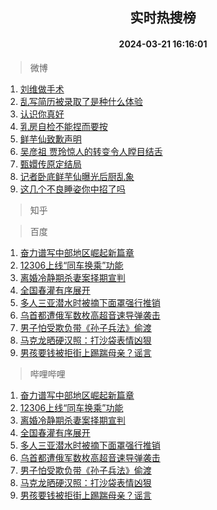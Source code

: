 <div align="center"><h2>实时热搜榜</h2><h4>2024-03-21 16:16:01</h4></div>

> 微博  

1. [刘维做手术](https://s.weibo.com/weibo?q=%23%E5%88%98%E7%BB%B4%E5%81%9A%E6%89%8B%E6%9C%AF%23&t=31&band_rank=1&Refer=top)<br />
2. [乱写简历被录取了是种什么体验](https://s.weibo.com/weibo?q=%23%E4%B9%B1%E5%86%99%E7%AE%80%E5%8E%86%E8%A2%AB%E5%BD%95%E5%8F%96%E4%BA%86%E6%98%AF%E7%A7%8D%E4%BB%80%E4%B9%88%E4%BD%93%E9%AA%8C%23&t=31&band_rank=2&Refer=top)<br />
3. [认识你真好](https://s.weibo.com/weibo?q=%23%E8%AE%A4%E8%AF%86%E4%BD%A0%E7%9C%9F%E5%A5%BD%23&t=31&band_rank=3&Refer=top)<br />
4. [乳房自检不能捏而要按](https://s.weibo.com/weibo?q=%23%E4%B9%B3%E6%88%BF%E8%87%AA%E6%A3%80%E4%B8%8D%E8%83%BD%E6%8D%8F%E8%80%8C%E8%A6%81%E6%8C%89%23&t=31&band_rank=4&Refer=top)<br />
5. [鲜芋仙致歉声明](https://s.weibo.com/weibo?q=%23%E9%B2%9C%E8%8A%8B%E4%BB%99%E8%87%B4%E6%AD%89%E5%A3%B0%E6%98%8E%23&t=31&band_rank=5&Refer=top)<br />
6. [吴彦祖 贾玲惊人的转变令人瞠目结舌](https://s.weibo.com/weibo?q=%E5%90%B4%E5%BD%A6%E7%A5%96%20%E8%B4%BE%E7%8E%B2%E6%83%8A%E4%BA%BA%E7%9A%84%E8%BD%AC%E5%8F%98%E4%BB%A4%E4%BA%BA%E7%9E%A0%E7%9B%AE%E7%BB%93%E8%88%8C&t=31&band_rank=6&Refer=top)<br />
7. [甄嬛传原定结局](https://s.weibo.com/weibo?q=%E7%94%84%E5%AC%9B%E4%BC%A0%E5%8E%9F%E5%AE%9A%E7%BB%93%E5%B1%80&t=31&band_rank=7&Refer=top)<br />
8. [记者卧底鲜芋仙曝光后厨乱象](https://s.weibo.com/weibo?q=%23%E8%AE%B0%E8%80%85%E5%8D%A7%E5%BA%95%E9%B2%9C%E8%8A%8B%E4%BB%99%E6%9B%9D%E5%85%89%E5%90%8E%E5%8E%A8%E4%B9%B1%E8%B1%A1%23&t=31&band_rank=8&Refer=top)<br />
9. [这几个不良睡姿你中招了吗](https://s.weibo.com/weibo?q=%23%E8%BF%99%E5%87%A0%E4%B8%AA%E4%B8%8D%E8%89%AF%E7%9D%A1%E5%A7%BF%E4%BD%A0%E4%B8%AD%E6%8B%9B%E4%BA%86%E5%90%97%23&t=31&band_rank=9&Refer=top)<br />

> 知乎  


> 百度  

1. [奋力谱写中部地区崛起新篇章](https://www.baidu.com/s?wd=%E5%A5%8B%E5%8A%9B%E8%B0%B1%E5%86%99%E4%B8%AD%E9%83%A8%E5%9C%B0%E5%8C%BA%E5%B4%9B%E8%B5%B7%E6%96%B0%E7%AF%87%E7%AB%A0&sa=fyb_news&rsv_dl=fyb_news)<br />
2. [12306上线“同车换乘”功能](https://www.baidu.com/s?wd=12306%E4%B8%8A%E7%BA%BF%E2%80%9C%E5%90%8C%E8%BD%A6%E6%8D%A2%E4%B9%98%E2%80%9D%E5%8A%9F%E8%83%BD&sa=fyb_news&rsv_dl=fyb_news)<br />
3. [离婚冷静期杀妻案择期宣判](https://www.baidu.com/s?wd=%E7%A6%BB%E5%A9%9A%E5%86%B7%E9%9D%99%E6%9C%9F%E6%9D%80%E5%A6%BB%E6%A1%88%E6%8B%A9%E6%9C%9F%E5%AE%A3%E5%88%A4&sa=fyb_news&rsv_dl=fyb_news)<br />
4. [全国春灌有序展开](https://www.baidu.com/s?wd=%E5%85%A8%E5%9B%BD%E6%98%A5%E7%81%8C%E6%9C%89%E5%BA%8F%E5%B1%95%E5%BC%80&sa=fyb_news&rsv_dl=fyb_news)<br />
5. [多人三亚潜水时被摘下面罩强行推销](https://www.baidu.com/s?wd=%E5%A4%9A%E4%BA%BA%E4%B8%89%E4%BA%9A%E6%BD%9C%E6%B0%B4%E6%97%B6%E8%A2%AB%E6%91%98%E4%B8%8B%E9%9D%A2%E7%BD%A9%E5%BC%BA%E8%A1%8C%E6%8E%A8%E9%94%80&sa=fyb_news&rsv_dl=fyb_news)<br />
6. [乌首都遭俄军数枚高超音速导弹袭击](https://www.baidu.com/s?wd=%E4%B9%8C%E9%A6%96%E9%83%BD%E9%81%AD%E4%BF%84%E5%86%9B%E6%95%B0%E6%9E%9A%E9%AB%98%E8%B6%85%E9%9F%B3%E9%80%9F%E5%AF%BC%E5%BC%B9%E8%A2%AD%E5%87%BB&sa=fyb_news&rsv_dl=fyb_news)<br />
7. [男子怕受欺负带《孙子兵法》偷渡](https://www.baidu.com/s?wd=%E7%94%B7%E5%AD%90%E6%80%95%E5%8F%97%E6%AC%BA%E8%B4%9F%E5%B8%A6%E3%80%8A%E5%AD%99%E5%AD%90%E5%85%B5%E6%B3%95%E3%80%8B%E5%81%B7%E6%B8%A1&sa=fyb_news&rsv_dl=fyb_news)<br />
8. [马克龙晒硬汉照：打沙袋表情凶狠](https://www.baidu.com/s?wd=%E9%A9%AC%E5%85%8B%E9%BE%99%E6%99%92%E7%A1%AC%E6%B1%89%E7%85%A7%EF%BC%9A%E6%89%93%E6%B2%99%E8%A2%8B%E8%A1%A8%E6%83%85%E5%87%B6%E7%8B%A0&sa=fyb_news&rsv_dl=fyb_news)<br />
9. [男孩要钱被拒街上踢踹母亲？谣言](https://www.baidu.com/s?wd=%E7%94%B7%E5%AD%A9%E8%A6%81%E9%92%B1%E8%A2%AB%E6%8B%92%E8%A1%97%E4%B8%8A%E8%B8%A2%E8%B8%B9%E6%AF%8D%E4%BA%B2%EF%BC%9F%E8%B0%A3%E8%A8%80&sa=fyb_news&rsv_dl=fyb_news)<br />

> 哔哩哔哩  

1. [奋力谱写中部地区崛起新篇章](https://www.baidu.com/s?wd=%E5%A5%8B%E5%8A%9B%E8%B0%B1%E5%86%99%E4%B8%AD%E9%83%A8%E5%9C%B0%E5%8C%BA%E5%B4%9B%E8%B5%B7%E6%96%B0%E7%AF%87%E7%AB%A0&sa=fyb_news&rsv_dl=fyb_news)<br />
2. [12306上线“同车换乘”功能](https://www.baidu.com/s?wd=12306%E4%B8%8A%E7%BA%BF%E2%80%9C%E5%90%8C%E8%BD%A6%E6%8D%A2%E4%B9%98%E2%80%9D%E5%8A%9F%E8%83%BD&sa=fyb_news&rsv_dl=fyb_news)<br />
3. [离婚冷静期杀妻案择期宣判](https://www.baidu.com/s?wd=%E7%A6%BB%E5%A9%9A%E5%86%B7%E9%9D%99%E6%9C%9F%E6%9D%80%E5%A6%BB%E6%A1%88%E6%8B%A9%E6%9C%9F%E5%AE%A3%E5%88%A4&sa=fyb_news&rsv_dl=fyb_news)<br />
4. [全国春灌有序展开](https://www.baidu.com/s?wd=%E5%85%A8%E5%9B%BD%E6%98%A5%E7%81%8C%E6%9C%89%E5%BA%8F%E5%B1%95%E5%BC%80&sa=fyb_news&rsv_dl=fyb_news)<br />
5. [多人三亚潜水时被摘下面罩强行推销](https://www.baidu.com/s?wd=%E5%A4%9A%E4%BA%BA%E4%B8%89%E4%BA%9A%E6%BD%9C%E6%B0%B4%E6%97%B6%E8%A2%AB%E6%91%98%E4%B8%8B%E9%9D%A2%E7%BD%A9%E5%BC%BA%E8%A1%8C%E6%8E%A8%E9%94%80&sa=fyb_news&rsv_dl=fyb_news)<br />
6. [乌首都遭俄军数枚高超音速导弹袭击](https://www.baidu.com/s?wd=%E4%B9%8C%E9%A6%96%E9%83%BD%E9%81%AD%E4%BF%84%E5%86%9B%E6%95%B0%E6%9E%9A%E9%AB%98%E8%B6%85%E9%9F%B3%E9%80%9F%E5%AF%BC%E5%BC%B9%E8%A2%AD%E5%87%BB&sa=fyb_news&rsv_dl=fyb_news)<br />
7. [男子怕受欺负带《孙子兵法》偷渡](https://www.baidu.com/s?wd=%E7%94%B7%E5%AD%90%E6%80%95%E5%8F%97%E6%AC%BA%E8%B4%9F%E5%B8%A6%E3%80%8A%E5%AD%99%E5%AD%90%E5%85%B5%E6%B3%95%E3%80%8B%E5%81%B7%E6%B8%A1&sa=fyb_news&rsv_dl=fyb_news)<br />
8. [马克龙晒硬汉照：打沙袋表情凶狠](https://www.baidu.com/s?wd=%E9%A9%AC%E5%85%8B%E9%BE%99%E6%99%92%E7%A1%AC%E6%B1%89%E7%85%A7%EF%BC%9A%E6%89%93%E6%B2%99%E8%A2%8B%E8%A1%A8%E6%83%85%E5%87%B6%E7%8B%A0&sa=fyb_news&rsv_dl=fyb_news)<br />
9. [男孩要钱被拒街上踢踹母亲？谣言](https://www.baidu.com/s?wd=%E7%94%B7%E5%AD%A9%E8%A6%81%E9%92%B1%E8%A2%AB%E6%8B%92%E8%A1%97%E4%B8%8A%E8%B8%A2%E8%B8%B9%E6%AF%8D%E4%BA%B2%EF%BC%9F%E8%B0%A3%E8%A8%80&sa=fyb_news&rsv_dl=fyb_news)<br />
